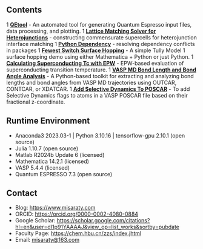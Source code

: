 ## Contents
1 **[QEtool](./QEtool)** - An automated tool for generating Quantum Espresso input files, data processing, and plotting.
1 **[Lattice Matching Solver for Heterojunctions](./Lattice_Matching_Solver_for_Heterojunctions)** - constructing commensurate supercells for heterojunction interface matching
1 **[Python Dependency](./Python_Dependency)** - resolving dependency conflicts in packages
1 **[Fewest Switch Surface Hopping](./Fewest_Switch_Surface_Hopping)** - A simple Tully Model 1 surface hopping demo using either Mathematica + Python or just Python.
1 **[Calculating Superconducting Tc with EPW](./Calculating_Superconducting_Tc_with_EPW)** - EPW-based evaluation of superconducting transition temperature.
1 **[VASP MD Bond Length and Bond Angle Analysis](./VASP_MD_Bond_Length_and_Bond_Angle_Analysis)** - A Python-based toolkit for extracting and analyzing bond lengths and bond angles from VASP MD trajectories using OUTCAR, CONTCAR, or XDATCAR.
1 **[Add Selective Dynamics To POSCAR](./Add_Selective_Dynamics_To_POSCAR)** - To add Selective Dynamics flags to atoms in a VASP POSCAR file based on their fractional z-coordinate.

## Runtime Environment
* Anaconda3 2023.03-1 | Python 3.10.16 | tensorflow-gpu 2.10.1 (open source)
* Julia 1.10.7 (open source)
* Matlab R2024b Update 6 (licensed)
* Mathematica 14.2.1 (licensed)
* VASP 5.4.4 (licensed)
* Quantum ESPRESSO 7.3 (open source)

## Contact
* Blog: https://www.misaraty.com
* ORCID: https://orcid.org/0000-0002-4080-0884
* Google Scholar: https://scholar.google.com/citations?hl=en&user=dI1p91YAAAAJ&view_op=list_works&sortby=pubdate
* Faculty Page: https://chem.hbu.cn/zzs/index.jhtml
* Email: misaraty@163.com
